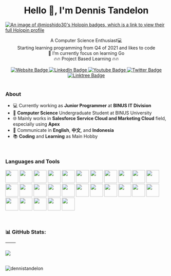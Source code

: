 <h1 align="center">
    Hello 👋, I'm Dennis Tandelon    
</h1> 
   
[![An image of @mioshido30's Holopin badges, which is a link to view their full Holopin profile](https://holopin.me/mioshido30)](https://holopin.io/@mioshido30)

<div align="center">
    <div>A Computer Science Enthusiast💻 </div>
    <div>Starting learning programming from Q4 of 2021 and likes to code</div>
    <div>🌱 I’m currently focus on learning Go</div>
    <div>🔥🔥 Project Based Learning 🔥🔥</div>
</div>
&nbsp;
<div id="badges" align="center">
  <a href="https://www.dennistandelon.my.id">
    <img src="https://img.shields.io/badge/Website-black?style=for-the-badge&logo=javascript&logoColor=white" alt="Website Badge"/>
  </a>
  <a href="https://www.linkedin.com/in/dennistandelon">
    <img src="https://img.shields.io/badge/LinkedIn-blue?style=for-the-badge&logo=linkedin&logoColor=white" alt="LinkedIn Badge"/>
  </a>
  <a href="https://www.instagram.com/dennis.tandelon/">
    <img src="https://img.shields.io/badge/Instagram-E1306C?style=for-the-badge&logo=instagram&logoColor=white" alt="Youtube Badge"/>
  </a>
  <a href="https://www.youtube.com/dennistandelon">
    <img src="https://img.shields.io/badge/Youtube-red?style=for-the-badge&logo=youtube&logoColor=white" alt="Twitter Badge"/>
  </a>
  <a href="https://www.linktr.ee/dennistandelon">
    <img src="https://img.shields.io/badge/Linktree-black?style=for-the-badge&logo=linktree&logoColor=white" alt="Linktree Badge"/>
  </a>
</div>
&nbsp;

### About
- 💻 Currently working as **Junior Programmer** at **BINUS IT Division** 
- 📕 **Computer Science** Undergraduate Student at BINUS University 
- 🌐 Mainly works in **Salesforce Service Cloud and Marketing Cloud** field, especially using **Apex** 
- 🌱 Communicate in **English**, **中文**, and **Indonesia**
- 📚 **Coding** and **Learning** as Main Hobby
    
&nbsp;
### Languages and Tools    
<div>
    <img src="https://cdn.jsdelivr.net/gh/devicons/devicon/icons/c/c-original.svg" height=40 width=40 />
    <img src="https://cdn.jsdelivr.net/gh/devicons/devicon/icons/java/java-original.svg" height=40 width=40 />
    <img src="https://cdn.jsdelivr.net/gh/devicons/devicon/icons/python/python-original.svg" height=40 width=40 />
    <img src="https://cdn.jsdelivr.net/gh/devicons/devicon/icons/csharp/csharp-original.svg" height=40 width=40 />
    <img src="https://cdn.jsdelivr.net/gh/devicons/devicon/icons/html5/html5-original.svg" height=40 width=40 />
    <img src="https://cdn.jsdelivr.net/gh/devicons/devicon/icons/css3/css3-original.svg" height=40 width=40 />
    <img src="https://cdn.jsdelivr.net/gh/devicons/devicon/icons/javascript/javascript-original.svg" height=40 width=40 />
    <img src="https://cdn.jsdelivr.net/gh/devicons/devicon@latest/icons/typescript/typescript-original.svg" height=40 width=40 />
    <img src="https://cdn.jsdelivr.net/gh/devicons/devicon@latest/icons/php/php-original.svg" height=40 width=40 />
    <img src="https://cdn.jsdelivr.net/gh/devicons/devicon/icons/mysql/mysql-original-wordmark.svg" height=40 width=40 />
    <img src="https://cdn.jsdelivr.net/gh/devicons/devicon/icons/microsoftsqlserver/microsoftsqlserver-plain-wordmark.svg" height=40 width=40/>
    <img src="https://cdn.jsdelivr.net/gh/devicons/devicon@latest/icons/mongodb/mongodb-original-wordmark.svg" height=40 width=40 />
    <img src="https://cdn.jsdelivr.net/gh/devicons/devicon@latest/icons/sqlite/sqlite-original-wordmark.svg" height=40 width=40 />
    <img src="https://cdn.jsdelivr.net/gh/devicons/devicon/icons/react/react-original-wordmark.svg" height=40 width=40 />
    <img src="https://cdn.jsdelivr.net/gh/devicons/devicon@latest/icons/vuejs/vuejs-original-wordmark.svg" height=40 width=40 />
    <img src="https://cdn.jsdelivr.net/gh/devicons/devicon@latest/icons/laravel/laravel-original-wordmark.svg" height=40 width=40 />
    <img src="https://cdn.jsdelivr.net/gh/devicons/devicon@latest/icons/tailwindcss/tailwindcss-original.svg" height=40 width=40 />
    <img src="https://cdn.jsdelivr.net/gh/devicons/devicon/icons/bootstrap/bootstrap-original-wordmark.svg" height=40 width=40/>
    <img src="https://cdn.jsdelivr.net/gh/devicons/devicon/icons/firebase/firebase-plain.svg" height=40 width=40 />
    <img src="https://cdn.jsdelivr.net/gh/devicons/devicon@latest/icons/supabase/supabase-original.svg" height=40 width=40 />
    <img src="https://cdn.jsdelivr.net/gh/devicons/devicon/icons/filezilla/filezilla-plain.svg" height=40 width=40 />
    <img src="https://cdn.jsdelivr.net/gh/devicons/devicon/icons/figma/figma-original.svg" height=40 width=40/>
    <img src="https://cdn.jsdelivr.net/gh/devicons/devicon/icons/git/git-original.svg" height=40 width=40/>
    <img src="https://cdn.jsdelivr.net/gh/devicons/devicon/icons/github/github-original.svg" height=40 width=40/>
    <img src="https://cdn.jsdelivr.net/gh/devicons/devicon@latest/icons/vercel/vercel-original.svg" height=40 width=40 />
    <img src="https://cdn.jsdelivr.net/gh/devicons/devicon@latest/icons/netlify/netlify-original-wordmark.svg" height=40 width=40 />
    <img src="https://cdn.jsdelivr.net/gh/devicons/devicon/icons/salesforce/salesforce-original.svg" height=40 width=40 />
</div>

&nbsp;

### 📊 GitHub Stats:

| <img align="center" src="https://github-readme-stats.vercel.app/api?username=dennistandelon&show_icons=true&theme=transparent&hide_border=true" alt="" /> | <img align="center" src="https://github-readme-stats.vercel.app/api/top-langs/?username=dennistandelon&layout=compact&theme=transparent&hide_border=true" alt="" /> |
| ----------------------------------------------------------------------------------------------------------------------------------------------- | --------------------------------------------------------------------------------------------------------------------------------------------------------- |


![](https://github-readme-streak-stats.herokuapp.com/?user=dennistandelon&theme=transparant&hide_border=false)<br><br/>


<p align="left"> 
    <img src="https://komarev.com/ghpvc/?username=dennistandelon&label=Profile%20visit&color=0e75b6&style=flat" alt="dennistandelon" /> 
</p>
